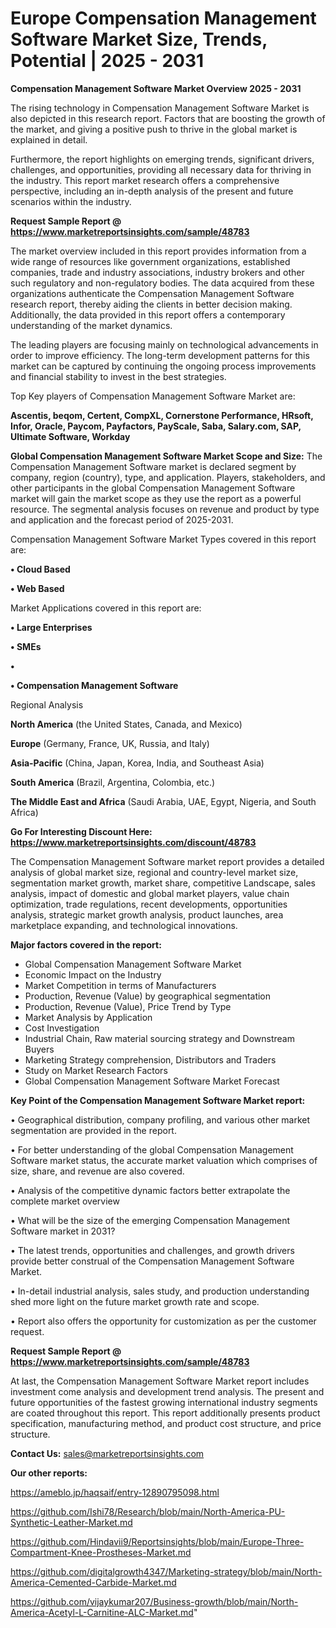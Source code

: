 # Europe Compensation Management Software Market Size, Trends, Potential | 2025 - 2031

<Strong> Compensation Management Software Market Overview 2025 - 2031</strong>

The rising technology in Compensation Management Software Market is also depicted in this research report. Factors that are boosting the growth of the market, and giving a positive push to thrive in the global market is explained in detail.

Furthermore, the report highlights on emerging trends, significant drivers, challenges, and opportunities, providing all necessary data for thriving in the industry. This report market research offers a comprehensive perspective, including an in-depth analysis of the present and future scenarios within the industry.

<strong>Request Sample Report @ <a href=https://www.marketreportsinsights.com/sample/48783>https://www.marketreportsinsights.com/sample/48783</a></strong>

The market overview included in this report provides information from a wide range of resources like government organizations, established companies, trade and industry associations, industry brokers and other such regulatory and non-regulatory bodies. The data acquired from these organizations authenticate the Compensation Management Software research report, thereby aiding the clients in better decision making. Additionally, the data provided in this report offers a contemporary understanding of the market dynamics.

The leading players are focusing mainly on technological advancements in order to improve efficiency. The long-term development patterns for this market can be captured by continuing the ongoing process improvements and financial stability to invest in the best strategies.

Top Key players of Compensation Management Software Market are:

<strong>Ascentis, beqom, Certent, CompXL, Cornerstone Performance, HRsoft, Infor, Oracle, Paycom, Payfactors, PayScale, Saba, Salary.com, SAP, Ultimate Software, Workday</strong>

<strong><b>Global Compensation Management Software Market Scope and Size:</b></strong>
The Compensation Management Software market is declared segment by company, region (country), type, and application. Players, stakeholders, and other participants in the global Compensation Management Software market will gain the market scope as they use the report as a powerful resource. The segmental analysis focuses on revenue and product by type and application and the forecast period of 2025-2031.

Compensation Management Software Market Types covered in this report are:

<strong>•  Cloud Based

•  Web Based</strong>

Market Applications covered in this report are:

<strong>•  Large Enterprises

•  SMEs

•  

•  Compensation Management Software</strong> 

Regional Analysis

<strong>North America</strong> (the United States, Canada, and Mexico)

<strong>Europe</strong> (Germany, France, UK, Russia, and Italy)

<strong>Asia-Pacific</strong> (China, Japan, Korea, India, and Southeast Asia)

<strong>South America</strong> (Brazil, Argentina, Colombia, etc.)

<strong>The Middle East and Africa</strong> (Saudi Arabia, UAE, Egypt, Nigeria, and South Africa)

<strong>Go For Interesting Discount Here: <a href=https://www.marketreportsinsights.com/discount/48783>https://www.marketreportsinsights.com/discount/48783</a></strong>

The Compensation Management Software market report provides a detailed analysis of global market size, regional and country-level market size, segmentation market growth, market share, competitive Landscape, sales analysis, impact of domestic and global market players, value chain optimization, trade regulations, recent developments, opportunities analysis, strategic market growth analysis, product launches, area marketplace expanding, and technological innovations.

<strong><b>Major factors covered in the report:</b></strong>
<ul>
  <li>Global Compensation Management Software Market </li>
  <li>Economic Impact on the Industry</li>
  <li>Market Competition in terms of Manufacturers</li>
  <li>Production, Revenue (Value) by geographical segmentation</li>
  <li>Production, Revenue (Value), Price Trend by Type</li>
  <li>Market Analysis by Application</li>
  <li>Cost Investigation</li>
  <li>Industrial Chain, Raw material sourcing strategy and Downstream Buyers</li>
  <li>Marketing Strategy comprehension, Distributors and Traders</li>
  <li>Study on Market Research Factors</li>
  <li>Global Compensation Management Software Market Forecast</li>
</ul>

<strong><b>Key Point of the Compensation Management Software Market report:</b></strong>

• Geographical distribution, company profiling, and various other market segmentation are provided in the report.

• For better understanding of the global Compensation Management Software market status, the accurate market valuation which comprises of size, share, and revenue are also covered.

• Analysis of the competitive dynamic factors better extrapolate the complete market overview

• What will be the size of the emerging Compensation Management Software market in 2031?

• The latest trends, opportunities and challenges, and growth drivers provide better construal of the Compensation Management Software Market.

• In-detail industrial analysis, sales study, and production understanding shed more light on the future market growth rate and scope.

• Report also offers the opportunity for customization as per the customer request.

<strong>Request Sample Report @ <a href=https://www.marketreportsinsights.com/sample/48783>https://www.marketreportsinsights.com/sample/48783</a></strong>

At last, the Compensation Management Software Market report includes investment come analysis and development trend analysis. The present and future opportunities of the fastest growing international industry segments are coated throughout this report. This report additionally presents product specification, manufacturing method, and product cost structure, and price structure.

<strong>Contact Us:</strong>
sales@marketreportsinsights.com

<strong>Our other reports:</strong>

<a href=https://ameblo.jp/haqsaif/entry-12890795098.html>https://ameblo.jp/haqsaif/entry-12890795098.html</a>

<a href=https://github.com/Ishi78/Research/blob/main/North-America-PU-Synthetic-Leather-Market.md>https://github.com/Ishi78/Research/blob/main/North-America-PU-Synthetic-Leather-Market.md</a>

<a href=https://github.com/Hindavii9/Reportsinsights/blob/main/Europe-Three-Compartment-Knee-Prostheses-Market.md>https://github.com/Hindavii9/Reportsinsights/blob/main/Europe-Three-Compartment-Knee-Prostheses-Market.md</a>

<a href=https://github.com/digitalgrowth4347/Marketing-strategy/blob/main/North-America-Cemented-Carbide-Market.md>https://github.com/digitalgrowth4347/Marketing-strategy/blob/main/North-America-Cemented-Carbide-Market.md</a>

<a href=https://github.com/vijaykumar207/Business-growth/blob/main/North-America-Acetyl-L-Carnitine-ALC-Market.md>https://github.com/vijaykumar207/Business-growth/blob/main/North-America-Acetyl-L-Carnitine-ALC-Market.md</a>"
